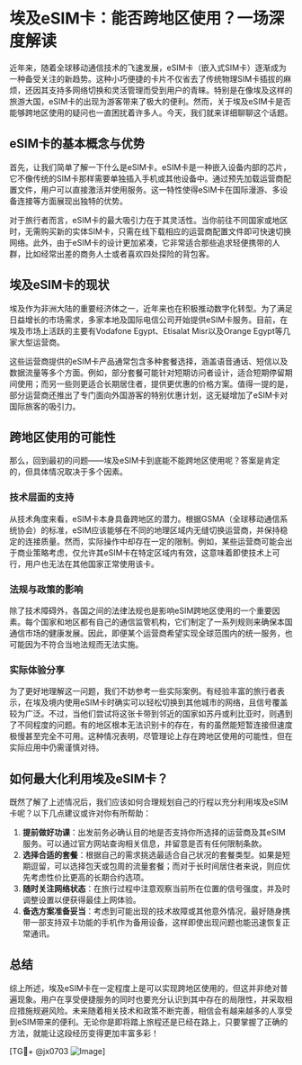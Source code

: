 # 埃及eSIM卡：能否跨地区使用？一场深度解读

近年来，随着全球移动通信技术的飞速发展，eSIM卡（嵌入式SIM卡）逐渐成为一种备受关注的新趋势。这种小巧便捷的卡片不仅省去了传统物理SIM卡插拔的麻烦，还因其支持多网络切换和灵活管理而受到用户的青睐。特别是在像埃及这样的旅游大国，eSIM卡的出现为游客带来了极大的便利。然而，关于埃及eSIM卡是否能够跨地区使用的疑问也一直困扰着许多人。今天，我们就来详细聊聊这个话题。

## eSIM卡的基本概念与优势

首先，让我们简单了解一下什么是eSIM卡。eSIM卡是一种嵌入设备内部的芯片，它不像传统的SIM卡那样需要单独插入手机或其他设备中。通过预先加载运营商配置文件，用户可以直接激活并使用服务。这一特性使得eSIM卡在国际漫游、多设备连接等方面展现出独特的优势。

对于旅行者而言，eSIM卡的最大吸引力在于其灵活性。当你前往不同国家或地区时，无需购买新的实体SIM卡，只需在线下载相应的运营商配置文件即可快速切换网络。此外，由于eSIM卡的设计更加紧凑，它非常适合那些追求轻便携带的人群，比如经常出差的商务人士或者喜欢四处探险的背包客。

## 埃及eSIM卡的现状

埃及作为非洲大陆的重要经济体之一，近年来也在积极推动数字化转型。为了满足日益增长的市场需求，多家本地及国际电信公司开始提供eSIM卡服务。目前，在埃及市场上活跃的主要有Vodafone Egypt、Etisalat Misr以及Orange Egypt等几家大型运营商。

这些运营商提供的eSIM卡产品通常包含多种套餐选择，涵盖语音通话、短信以及数据流量等多个方面。例如，部分套餐可能针对短期访问者设计，适合短期停留期间使用；而另一些则更适合长期居住者，提供更优惠的价格方案。值得一提的是，部分运营商还推出了专门面向外国游客的特别优惠计划，这无疑增加了eSIM卡对国际旅客的吸引力。

## 跨地区使用的可能性

那么，回到最初的问题——埃及eSIM卡到底能不能跨地区使用呢？答案是肯定的，但具体情况取决于多个因素。

### 技术层面的支持

从技术角度来看，eSIM卡本身具备跨地区的潜力。根据GSMA（全球移动通信系统协会）的标准，eSIM应该能够在不同的地理区域内无缝切换运营商，并保持稳定的连接质量。然而，实际操作中却存在一定的限制。例如，某些运营商可能会出于商业策略考虑，仅允许其eSIM卡在特定区域内有效，这意味着即使技术上可行，用户也无法在其他国家正常使用该卡。

### 法规与政策的影响

除了技术障碍外，各国之间的法律法规也是影响eSIM跨地区使用的一个重要因素。每个国家和地区都有自己的通信监管机构，它们制定了一系列规则来确保本国通信市场的健康发展。因此，即便某个运营商希望实现全球范围内的统一服务，也可能因为不符合当地法规而无法实施。

### 实际体验分享

为了更好地理解这一问题，我们不妨参考一些实际案例。有经验丰富的旅行者表示，在埃及境内使用eSIM卡时确实可以轻松切换到其他城市的网络，且信号覆盖较为广泛。不过，当他们尝试将这张卡带到邻近的国家如苏丹或利比亚时，则遇到了不同程度的问题。有的地区根本无法识别卡的存在，有的虽然能短暂连接但速度极慢甚至完全不可用。这种情况表明，尽管理论上存在跨地区使用的可能性，但在实际应用中仍需谨慎对待。

## 如何最大化利用埃及eSIM卡？

既然了解了上述情况后，我们应该如何合理规划自己的行程以充分利用埃及eSIM卡呢？以下几点建议或许对你有所帮助：

1. **提前做好功课**：出发前务必确认目的地是否支持你所选择的运营商及其eSIM服务。可以通过官方网站查询相关信息，并留意是否有任何限制条款。
2. **选择合适的套餐**：根据自己的需求挑选最适合自己状况的套餐类型。如果是短期逗留，可以选择包天或包周的流量套餐；而对于长时间居住者来说，则应优先考虑性价比更高的长期合约选项。
3. **随时关注网络状态**：在旅行过程中注意观察当前所在位置的信号强度，并及时调整设置以便获得最佳上网体验。
4. **备选方案准备妥当**：考虑到可能出现的技术故障或其他意外情况，最好随身携带一部支持双卡功能的手机作为备用设备，这样即使出现问题也能迅速恢复正常通讯。

## 总结

综上所述，埃及eSIM卡在一定程度上是可以实现跨地区使用的，但这并非绝对普遍现象。用户在享受便捷服务的同时也要充分认识到其中存在的局限性，并采取相应措施规避风险。未来随着相关技术和政策不断完善，相信会有越来越多的人享受到eSIM带来的便利。无论你是即将踏上旅程还是已经在路上，只要掌握了正确的方法，就能让这段经历变得更加丰富多彩！

[TG💪+ @jx0703 ![Image](https://github.com/user-attachments/assets/dbca1d08-cadb-493c-b0ec-ad6f7a83f270)]